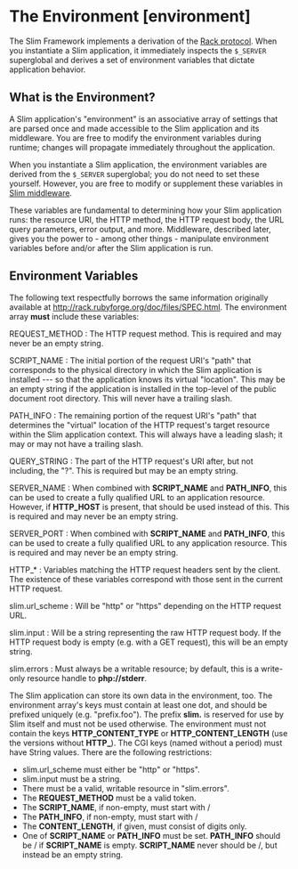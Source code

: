 # The Environment [environment] #

The Slim Framework implements a derivation of the [Rack protocol](http://rack.rubyforge.org/doc/files/SPEC.html). When you instantiate a Slim application, it immediately inspects the `$_SERVER` superglobal and derives a set of environment variables that dictate application behavior.

## What is the Environment? ##

A Slim application's "environment" is an associative array of settings that are parsed once and made accessible to the Slim application and its middleware. You are free to modify the environment variables during runtime; changes will propagate immediately throughout the application.

When you instantiate a Slim application, the environment variables are derived from the `$_SERVER` superglobal; you do not need to set these yourself. However, you are free to modify or supplement these variables in [Slim middleware](#middleware).

These variables are fundamental to determining how your Slim application runs: the resource URI, the HTTP method, the HTTP request body, the URL query parameters, error output, and more. Middleware, described later, gives you the power to - among other things - manipulate environment variables before and/or after the Slim application is run.

## Environment Variables ##

The following text respectfully borrows the same information originally available at <http://rack.rubyforge.org/doc/files/SPEC.html>. The environment array **must** include these variables:

REQUEST_METHOD
:   The HTTP request method. This is required and may never be an empty string.

SCRIPT_NAME
:   The initial portion of the request URI's "path" that corresponds to the physical directory in which the Slim application is installed --- so that the application knows its virtual "location". This may be an empty string if the application is installed in the top-level of the public document root directory. This will never have a trailing slash.

PATH_INFO
:   The remaining portion of the request URI's "path" that determines the "virtual" location of the HTTP request's target resource within the Slim application context. This will always have a leading slash; it may or may not have a trailing slash.

QUERY_STRING
:   The part of the HTTP request's URI after, but not including, the "?". This is required but may be an empty string.

SERVER_NAME
:   When combined with **SCRIPT\_NAME** and **PATH\_INFO**, this can be used to create a fully qualified URL to an application resource. However, if **HTTP_HOST** is present, that should be used instead of this. This is required and may never be an empty string.

SERVER_PORT
:   When combined with **SCRIPT\_NAME** and **PATH\_INFO**, this can be used to create a fully qualified URL to any application resource. This is required and may never be an empty string.

HTTP_*
:   Variables matching the HTTP request headers sent by the client. The existence of these variables correspond with those sent in the current HTTP request.

slim.url_scheme
:   Will be "http" or "https" depending on the HTTP request URL.

slim.input
:   Will be a string representing the raw HTTP request body. If the HTTP request body is empty (e.g. with a GET request), this will be an empty string.

slim.errors
:   Must always be a writable resource; by default, this is a write-only resource handle to **php://stderr**.

The Slim application can store its own data in the environment, too. The environment array's keys must contain at least one dot, and should be prefixed uniquely (e.g. "prefix.foo"). The prefix **slim.** is reserved for use by Slim itself and must not be used otherwise. The environment must not contain the keys **HTTP\_CONTENT\_TYPE** or **HTTP\_CONTENT\_LENGTH** (use the versions without **HTTP\_**). The CGI keys (named without a period) must have String values. There are the following restrictions:

* slim.url_scheme must either be "http" or "https".
* slim.input must be a string.
* There must be a valid, writable resource in "slim.errors".
* The **REQUEST\_METHOD** must be a valid token.
* The **SCRIPT\_NAME**, if non-empty, must start with /
* The **PATH\_INFO**, if non-empty, must start with /
* The **CONTENT_LENGTH**, if given, must consist of digits only.
* One of **SCRIPT\_NAME** or **PATH\_INFO** must be set. **PATH\_INFO** should be / if **SCRIPT\_NAME** is empty. **SCRIPT\_NAME** never should be /, but instead be an empty string.